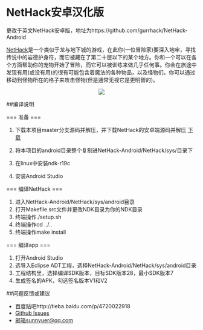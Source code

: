 # NetHack安卓汉化版

更改于英文NetHack安卓版，地址为https://github.com/gurrhack/NetHack-Android

[NetHack](http://www.nethack.org/)是一个类似于龙与地下城的游戏，在此你(一位冒险家)要深入地牢，寻找传说中的岩德护身符，而它被藏在了第二十层以下的某个地方。你和一个可以在各个方面帮助你的宠物开始了冒险，而它可以被训练来做几乎任何事。你会在旅途中发现有用(或没有用)的很有可能包含着魔法的各种物品，以及怪物们。你可以通过移动到怪物所在的格子来攻击怪物(但是通常无视它是更明智的)。

<p align="center">
  <img src="http://imgsrc.baidu.com/forum/w%3D580/sign=66a87f29992f07085f052a08d925b865/387d4459252dd42ac94a6ccd043b5bb5c8eab8e9.jpg">
</p>


##编译说明

=== 准备 ===

1. 下载本项目master分支源码并解压，并下载NetHack的安卓端源码并解压
[下载](https://github.com/SunnyYuer/NetHack-cn/archive/refs/heads/NetHack-Android.zip)

2. 将本项目的android目录整个复制进NetHack-Android/NetHack/sys/目录下

3. 在linux中安装ndk-r19c

4. 安装Android Studio

=== 编译NetHack ===

1. 进入NetHack-Android/NetHack/sys/android目录
2. 打开Makefile.src文件并更改NDK目录为你的NDK目录
3. 终端操作./setup.sh
4. 终端操作cd ../..
5. 终端操作make install

=== 编译app ===

1. 打开Android Studio
2. 选导入Eclipse ADT工程，选择NetHack-Android/NetHack/sys/android目录
3. 工程结构里，选择编译SDK版本，目标SDK版本28，最小SDK版本7
4. 生成签名的APK，勾选签名版本V1和V2

##问题反馈或建议
* 百度贴吧http://tieba.baidu.com/p/4720022918
* [Github Issues](https://github.com/SunnyYuer/NetHack-Android/issues)
* 邮箱sunnyuer@qq.com
